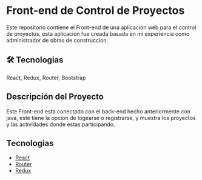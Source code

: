 # Front-end de Control de Proyectos

Este repositorio contiene el Front-end de una aplicación web para el control de proyectos, esta aplicacion fue creada basada en mi experiencia como administrador de obras de construccion.


## 🛠 Tecnologias
React, Redux, Router, Bootstrap


## Descripción del Proyecto
Este Front-end esta conectado con el back-end hecho anteriormente con java, este tiene la opcion de logearse o registrarse, y muestra los proyectos y las actividades donde estas participando.

## Tecnologias

 - [React](https://es.react.dev/)
 - [Router](https://reactrouter.com/en/main)
 - [Redux](https://react-redux.js.org/)


